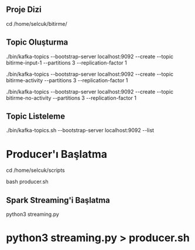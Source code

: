 ## Proje Dizi
cd /home/selcuk/bitirme/   

## Topic Oluşturma
./bin/kafka-topics --bootstrap-server localhost:9092 --create --topic bitirme-input-1 --partitions 3 --replication-factor 1

./bin/kafka-topics --bootstrap-server localhost:9092 --create --topic bitirme-activity --partitions 3 --replication-factor 1

./bin/kafka-topics --bootstrap-server localhost:9092 --create --topic bitirme-no-activity --partitions 3 --replication-factor 1

## Topic Listeleme
./bin/kafka-topics.sh --bootstrap-server localhost:9092 --list

# Producer'ı Başlatma
cd /home/selcuk/scripts

bash producer.sh

## Spark Streaming'i Başlatma
python3 streaming.py


#  python3 streaming.py > producer.sh